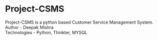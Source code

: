 # Project-CSMS
Project-CSMS is a python based Customer Service Management System. 
<br>
Author - Deepak Mishra
<br>
Technologies - Python, Thinkter, MYSQL
